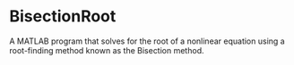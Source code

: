 # BisectionRoot
A MATLAB program that solves for the root of a nonlinear equation using a root-finding method known as the Bisection method.
